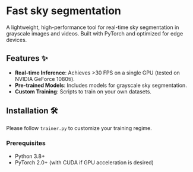 # Fast sky segmentation

A lightweight, high-performance tool for real-time sky segmentation in grayscale images and videos. Built with PyTorch and optimized for edge devices.

## Features ✨

- **Real-time Inference**: Achieves >30 FPS on a single GPU (tested on NVIDIA GeForce 1080ti).
- **Pre-trained Models**: Includes models for grayscale sky segmentation.
- **Custom Training**: Scripts to train on your own datasets.

## Installation 🛠️

Please follow `trainer.py` to customize your training regime.

### Prerequisites

- Python 3.8+
- PyTorch 2.0+ (with CUDA if GPU acceleration is desired)
